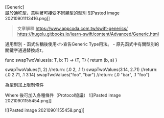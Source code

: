 [Generic]     
屬於通吃型，意味著可接受不同類型的型別
![[Pasted image 20210901113416.png]]

>文章解釋
https://www.appcoda.com.tw/swift-generics/
https://hugolu.gitbooks.io/learn-swift/content/Advanced/Generic.html


通用型別<Generic type>
	-   函式名稱後使用`<T>`宣告Generic Type用法。
	-   原先函式中有關型別的關鍵字通通替換成`T`。

func swapTwoValues<T>(a: T, b: T) -> (T, T) {
    return (b, a)
}

swapTwoValues(1, 2)             //return: (.0 2, .1 1)
swapTwoValues(3.14, 2.71)       //return: (.0 2.71, .1 3.14)
swapTwoValues("foo", "bar")     //return: (.0 "bar", .1 "foo")

為型別加上限制條件
	
Where 後可加入各種條件（Protocol協議）
	![[Pasted image 20210901155454.png]]

![[Pasted image 20210901155458.png]]
	